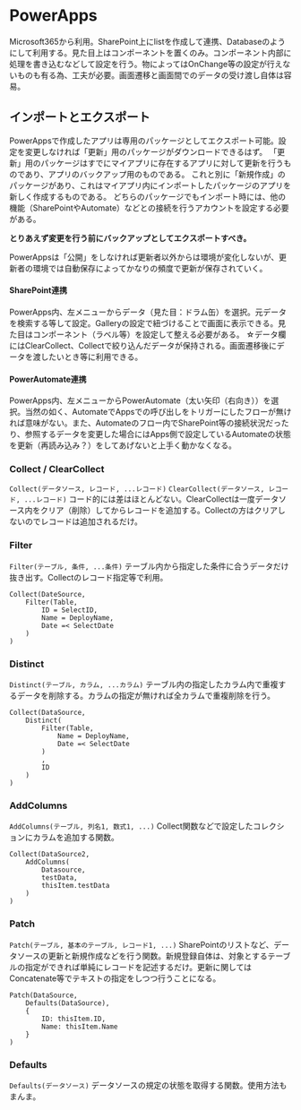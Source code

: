 # PowerApps

Microsoft365から利用。SharePoint上にlistを作成して連携、Databaseのようにして利用する。見た目上はコンポーネントを置くのみ。コンポーネント内部に処理を書き込むなどして設定を行う。物によってはOnChange等の設定が行えないものも有る為、工夫が必要。画面遷移と画面間でのデータの受け渡し自体は容易。

## インポートとエクスポート

PowerAppsで作成したアプリは専用のパッケージとしてエクスポート可能。設定を変更しなければ「更新」用のパッケージがダウンロードできるはず。
「更新」用のパッケージはすでにマイアプリに存在するアプリに対して更新を行うものであり、アプリのバックアップ用のものである。
これと別に「新規作成」のパッケージがあり、これはマイアプリ内にインポートしたパッケージのアプリを新しく作成するものである。
どちらのパッケージでもインポート時には、他の機能（SharePointやAutomate）などとの接続を行うアカウントを設定する必要がある。

__とりあえず変更を行う前にバックアップとしてエクスポートすべき。__

PowerAppsは「公開」をしなければ更新者以外からは環境が変化しないが、更新者の環境では自動保存によってかなりの頻度で更新が保存されていく。

#### SharePoint連携

PowerApps内、左メニューからデータ（見た目：ドラム缶）を選択。元データを検索する等して設定。Galleryの設定で紐づけることで画面に表示できる。見た目はコンポーネント（ラベル等）を設定して整える必要がある。
☆データ欄にはClearCollect、Collectで絞り込んだデータが保持される。画面遷移後にデータを渡したいとき等に利用できる。

#### PowerAutomate連携

PowerApps内、左メニューからPowerAutomate（太い矢印（右向き））を選択。当然の如く、AutomateでAppsでの呼び出しをトリガーにしたフローが無ければ意味がない。また、Automateのフロー内でSharePoint等の接続状況だったり、参照するデータを変更した場合にはApps側で設定しているAutomateの状態を更新（再読み込み？）をしてあげないと上手く動かなくなる。

### Collect / ClearCollect

`Collect(データソース, レコード, ...レコード)` `ClearCollect(データソース, レコード, ...レコード)` コード的には差はほとんどない。ClearCollectは一度データソース内をクリア（削除）してからレコードを追加する。Collectの方はクリアしないのでレコードは追加されるだけ。

### Filter

`Filter(テーブル, 条件, ...条件)` テーブル内から指定した条件に合うデータだけ抜き出す。Collectのレコード指定等で利用。

```
Collect(DateSource,
    Filter(Table,
        ID = SelectID,
        Name = DeployName,
        Date =< SelectDate
    )
)
```

### Distinct

`Distinct(テーブル, カラム, ...カラム)` テーブル内の指定したカラム内で重複するデータを削除する。カラムの指定が無ければ全カラムで重複削除を行う。

```
Collect(DataSource,
    Distinct(
        Filter(Table,
            Name = DeployName,
            Date =< SelectDate
        )
        ,
        ID
    )
)
```

### AddColumns

`AddColumns(テーブル, 列名1, 数式1, ...)` Collect関数などで設定したコレクションにカラムを追加する関数。

```
Collect(DataSource2,
    AddColumns(
        Datasource,
        testData,
        thisItem.testData
    )
)
```

### Patch

`Patch(テーブル, 基本のテーブル, レコード1, ...)` SharePointのリストなど、データソースの更新と新規作成などを行う関数。新規登録自体は、対象とするテーブルの指定ができれば単純にレコードを記述するだけ。更新に関してはConcatenate等でテキストの指定をしつつ行うことになる。

```
Patch(DataSource,
    Defaults(DataSource),
    {
        ID: thisItem.ID,
        Name: thisItem.Name
    }
)
```

### Defaults

`Defaults(データソース)` データソースの規定の状態を取得する関数。使用方法もまんま。